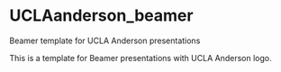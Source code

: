 # UCLAanderson_beamer
Beamer template for UCLA Anderson presentations

This is a template for Beamer presentations with UCLA Anderson logo. 
